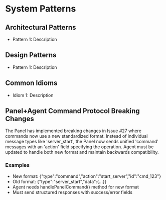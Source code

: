 # System Patterns

## Architectural Patterns

- Pattern 1: Description

## Design Patterns

- Pattern 1: Description

## Common Idioms

- Idiom 1: Description

## Panel+Agent Command Protocol Breaking Changes

The Panel has implemented breaking changes in Issue #27 where commands now use a new standardized format. Instead of individual message types like 'server_start', the Panel now sends unified 'command' messages with an 'action' field specifying the operation. Agent must be updated to handle both new format and maintain backwards compatibility.

### Examples

- New format: {"type":"command","action":"start_server","id":"cmd_123"}
- Old format: {"type":"server_start","data":{...}}
- Agent needs handlePanelCommand() method for new format
- Must send structured responses with success/error fields
